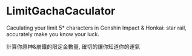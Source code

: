 # LimitGachaCaculator
Caculating your limit 5* characters in Genshin Impact & Honkai: star rail, accurately make you know your luck.

計算你原神&崩鐵的限定金數量, 確切的讓你知道你的運氣
